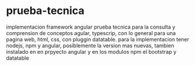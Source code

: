 # prueba-tecnica
implementacion framework angular 
 prueba tecnica para la consulta y comprension de conceptos agular, typescrip, con lo general para una pagina web, html, css, con pluggin datatable. para la implementacion tener
 nodejs, npm y angular, posiblemente la version mas nuevas, tambien instalado en en prpyecto angular y en los modulos npm el bootstrap y datatable 
